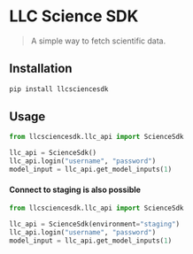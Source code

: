 # LLC Science SDK

> A simple way to fetch scientific data. 

## Installation

```sh
pip install llcsciencesdk
```

## Usage

```python
from llcsciencesdk.llc_api import ScienceSdk

llc_api = ScienceSdk()
llc_api.login("username", "password")
model_input = llc_api.get_model_inputs(1)
```

#### Connect to staging is also possible

```python
from llcsciencesdk.llc_api import ScienceSdk

llc_api = ScienceSdk(environment="staging")
llc_api.login("username", "password")
model_input = llc_api.get_model_inputs(1)
```